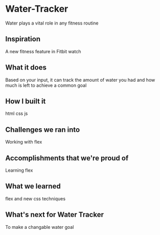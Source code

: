 # Water-Tracker
Water plays a vital role in any fitness routine

## Inspiration
A new fitness feature in Fitbit watch

## What it does
Based on your input, it can track the amount of water you had and how much is left to achieve a common goal

## How I  built it
html css js

## Challenges we ran into
Working with flex

## Accomplishments that we're proud of
Learning flex

## What we learned
flex and new css techniques

## What's next for Water Tracker
To make a changable water goal
